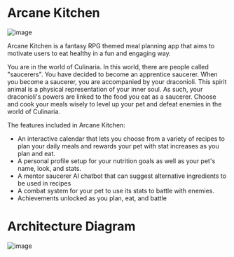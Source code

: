 # Arcane Kitchen 

![image](https://github.com/user-attachments/assets/d947c661-7db5-4d25-b32f-3ce032a3ff10)

Arcane Kitchen is a fantasy RPG themed meal planning app that aims to motivate users to eat healthy in a fun and engaging way.

You are in the world of Culinaria. In this world, there are people called "saucerers". You have decided to become an apprentice saucerer. When you become a saucerer, you are accompanied by your draconioli. This spirit animal is a physical representation of your inner soul. As such, your draconioli's powers are linked to the food you eat as a saucerer. Choose and cook your meals wisely to level up your pet and defeat enemies in the world of Culinaria.

The features included in Arcane Kitchen:

 - An interactive calendar that lets you choose from a variety of recipes to plan your daily meals and rewards your pet with stat increases as you plan and eat.
 - A personal profile setup for your nutrition goals as well as your pet's name, look, and stats.
 - A mentor saucerer AI chatbot that can suggest alternative ingredients to be used in recipes
 - A combat system for your pet to use its stats to battle with enemies.
 - Achievements unlocked as you plan, eat, and battle

# Architecture Diagram

![image](https://github.com/user-attachments/assets/7172d58a-21a8-4397-b569-7729593d5407)

